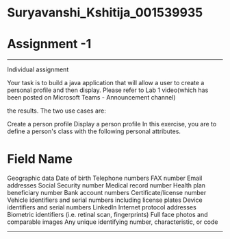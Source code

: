 # Suryavanshi_Kshitija_001539935

# Assignment -1

---

Individual assignment

Your task is to build a java application that will allow a user to create a personal profile and then display. Please refer to Lab 1 video(which has been posted on Microsoft Teams - Announcement channel)

the results. The two use cases are:

Create a person profile
Display a person profile
In this exercise, you are to define a person's class with the following personal attributes.

# Field Name

Geographic data
Date of birth
Telephone numbers
FAX number
Email addresses
Social Security number
Medical record number
Health plan beneficiary number
Bank account numbers
Certificate/license number
Vehicle identifiers and serial numbers including license plates
Device identifiers and serial numbers
LinkedIn
Internet protocol addresses
Biometric identifiers (i.e. retinal scan, fingerprints)
Full face photos and comparable images
Any unique identifying number, characteristic, or code

---
